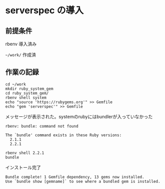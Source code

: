 # serverspec の導入

## 前提条件

rbenv 導入済み

`~/work/` 作成済

## 作業の記録

```
cd ~/work
mkdir ruby_system_gem
cd ruby_system_gem/
rbenv shell system
echo "source 'https://rubygems.org'" >> Gemfile
echo "gem 'serverspec'" >> Gemfile
```

メッセージが表示された。systemのrubyにはbundlerが入っていなかった
```
rbenv: bundle: command not found

The `bundle' command exists in these Ruby versions:
  2.1.1
  2.2.1
```

```
rbenv shell 2.2.1
bundle
```

インストール完了
```
Bundle complete! 1 Gemfile dependency, 13 gems now installed.
Use `bundle show [gemname]` to see where a bundled gem is installed.
```
